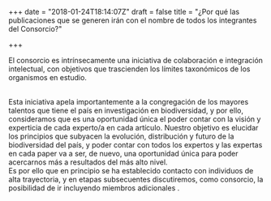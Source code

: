 +++
date = "2018-01-24T18:14:07Z"
draft = false
title = "¿Por qué las publicaciones que se generen irán con el nombre de todos los integrantes del Consorcio?"

+++

El consorcio es intrínsecamente una iniciativa de colaboración e integración intelectual, con objetivos que trascienden los límites taxonómicos de los organismos en estudio.  

<br />
Esta iniciativa apela importantemente a la congregación de los mayores talentos que tiene el país en investigación en biodiversidad, y por ello, consideramos que es una oportunidad única el poder contar con la visión y experticia de cada experto/a en cada artículo. Nuestro objetivo es elucidar los principios que subyacen la evolución, distribución y futuro de la biodiversidad del país, y poder contar con todos los expertos y las expertas en cada paper va a ser, de nuevo, una oportunidad única para poder acercarnos más a resultados del más alto nivel. 

<br />
Es por ello que en principio se ha establecido contacto con individuos de alta trayectoria, y en etapas subsecuentes discutiremos, como consorcio, la posibilidad de ir incluyendo miembros adicionales .

 